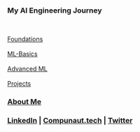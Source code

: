 ### My AI Engineering Journey


<br />

[Foundations](https://compunautai.github.io/foundations/)
<br />
<br />
[ML-Basics]()
<br />
<br />
[Advanced ML]()
<br />
<br />
[Projects]()

### [About Me](https://compunautai.github.io/compunautAI/)

### [LinkedIn](https://www.linkedin.com/in/rpadilla-aggie-band/) | [Compunaut.tech](https://www.compunaut.tech/) | [Twitter](https://twitter.com/compunautAI)